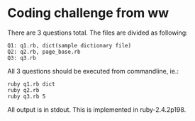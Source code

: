 # Coding challenge from ww

There are 3 questions total. The files are divided as following:

```
Q1: q1.rb, dict(sample dictionary file)
Q2: q2.rb, page_base.rb 
Q3: q3.rb
```

All 3 questions should be executed from commandline, ie.:
```
ruby q1.rb dict
ruby q2.rb
ruby q3.rb 5
```
All output is in stdout. This is implemented in ruby-2.4.2p198.
